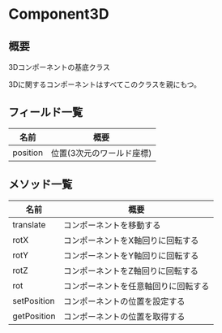 # Component3D

## 概要

3Dコンポーネントの基底クラス

3Dに関するコンポーネントはすべてこのクラスを親にもつ。

## フィールド一覧

| 名前     | 概要                      |
| -------- | ------------------------- |
| position | 位置(3次元のワールド座標) |

## メソッド一覧

| 名前        | 概要                                 |
| ----------- | ------------------------------------ |
| translate   | コンポーネントを移動する             |
| rotX        | コンポーネントをX軸回りに回転する    |
| rotY        | コンポーネントをY軸回りに回転する    |
| rotZ        | コンポーネントをZ軸回りに回転する    |
| rot         | コンポーネントを任意軸回りに回転する |
| setPosition | コンポーネントの位置を設定する       |
| getPosition | コンポーネントの位置を取得する       |


